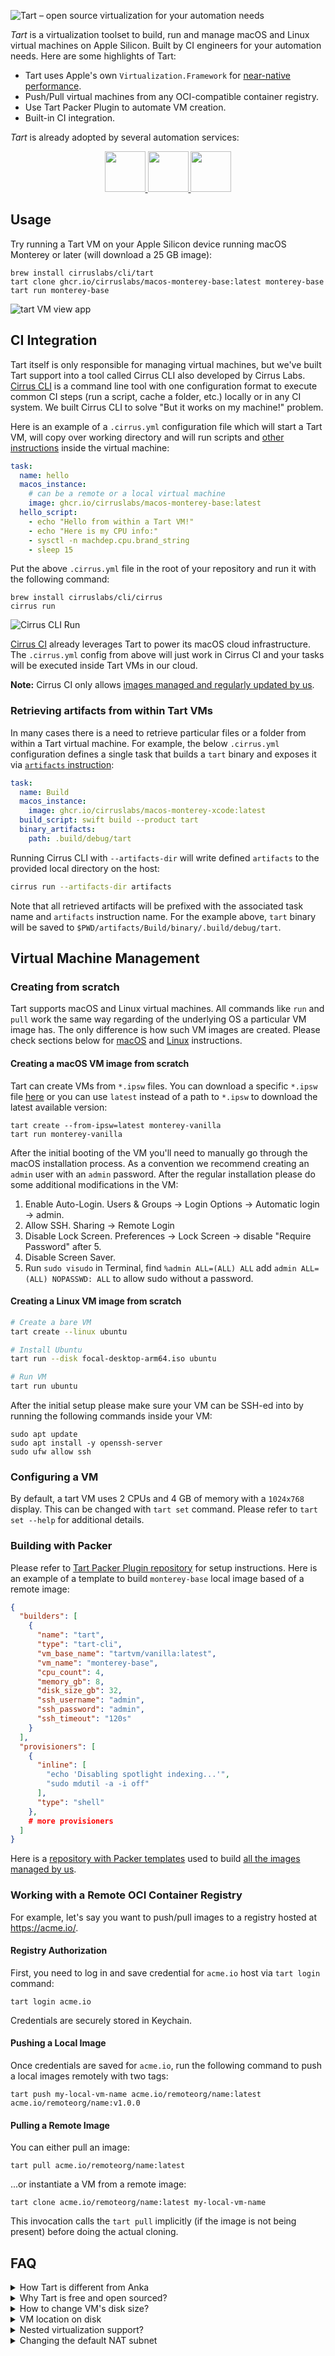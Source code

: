![Tart – open source virtualization for your automation needs](Resources/TartSocial.png)

*Tart* is a virtualization toolset to build, run and manage macOS and Linux virtual machines on Apple Silicon.
Built by CI engineers for your automation needs. Here are some highlights of Tart:

* Tart uses Apple's own `Virtualization.Framework` for [near-native performance](https://browser.geekbench.com/v5/cpu/compare/14966395?baseline=14966339).
* Push/Pull virtual machines from any OCI-compatible container registry.
* Use Tart Packer Plugin to automate VM creation.
* Built-in CI integration.

*Tart* is already adopted by several automation services:

<p align="center">
  <a href="https://cirrus-ci.org/guide/macOS/" target=_blank>
    <img src="https://github.com/cirruslabs/tart/raw/main/Resources/Users/CirrusCI.png" height="65"/>
  </a>
  <a href="https://codemagic.io/" target=_blank>
    <img src="https://github.com/cirruslabs/tart/raw/main/Resources/Users/Codemagic.png" height="65"/>
  </a>
  <a href="https://testingbot.com/" target=_blank>
    <img src="https://github.com/cirruslabs/tart/raw/main/Resources/Users/TestingBot.png" height="65"/>
  </a>
</p>

## Usage

Try running a Tart VM on your Apple Silicon device running macOS Monterey or later (will download a 25 GB image):

```shell
brew install cirruslabs/cli/tart
tart clone ghcr.io/cirruslabs/macos-monterey-base:latest monterey-base
tart run monterey-base
```

![tart VM view app](Resources/TartScreenshot.png)

## CI Integration

Tart itself is only responsible for managing virtual machines, but we've built Tart support into a tool called Cirrus CLI
also developed by Cirrus Labs. [Cirrus CLI](https://github.com/cirruslabs/cirrus-cli) is a command line tool with
one configuration format to execute common CI steps (run a script, cache a folder, etc.) locally or in any CI system.
We built Cirrus CLI to solve "But it works on my machine!" problem.

Here is an example of a `.cirrus.yml` configuration file which will start a Tart VM, will copy over working directory and
will run scripts and [other instructions](https://cirrus-ci.org/guide/writing-tasks/#supported-instructions) inside the virtual machine:

```yaml
task:
  name: hello
  macos_instance:
    # can be a remote or a local virtual machine
    image: ghcr.io/cirruslabs/macos-monterey-base:latest
  hello_script:
    - echo "Hello from within a Tart VM!"
    - echo "Here is my CPU info:"
    - sysctl -n machdep.cpu.brand_string
    - sleep 15
```

Put the above `.cirrus.yml` file in the root of your repository and run it with the following command:

```shell
brew install cirruslabs/cli/cirrus
cirrus run
```

![Cirrus CLI Run](Resources/TartCirrusCLI.gif)

[Cirrus CI](https://cirrus-ci.org/) already leverages Tart to power its macOS cloud infrastructure. The `.cirrus.yml`
config from above will just work in Cirrus CI and your tasks will be executed inside Tart VMs in our cloud.

**Note:** Cirrus CI only allows [images managed and regularly updated by us](https://github.com/orgs/cirruslabs/packages?tab=packages&q=macos).

### Retrieving artifacts from within Tart VMs

In many cases there is a need to retrieve particular files or a folder from within a Tart virtual machine.
For example, the below `.cirrus.yml` configuration defines a single task that builds a `tart` binary and
exposes it via [`artifacts` instruction](https://cirrus-ci.org/guide/writing-tasks/#artifacts-instruction):

```yaml
task:
  name: Build
  macos_instance:
    image: ghcr.io/cirruslabs/macos-monterey-xcode:latest
  build_script: swift build --product tart
  binary_artifacts:
    path: .build/debug/tart
```

Running Cirrus CLI with `--artifacts-dir` will write defined `artifacts` to the provided local directory on the host:

```bash
cirrus run --artifacts-dir artifacts
```

Note that all retrieved artifacts will be prefixed with the associated task name and `artifacts` instruction name.
For the example above, `tart` binary will be saved to `$PWD/artifacts/Build/binary/.build/debug/tart`.

## Virtual Machine Management

### Creating from scratch

Tart supports macOS and Linux virtual machines. All commands like `run` and `pull` work the same way regarding of the underlying OS a particular VM image has.
The only difference is how such VM images are created. Please check sections below for [macOS](#creating-a-macos-vm-image-from-scratch) and [Linux](#creating-a-linux-vm-image-from-scratch) instructions.

#### Creating a macOS VM image from scratch

Tart can create VMs from `*.ipsw` files. You can download a specific `*.ipsw` file [here](https://ipsw.me/) or you can
use `latest` instead of a path to `*.ipsw` to download the latest available version:

```shell
tart create --from-ipsw=latest monterey-vanilla
tart run monterey-vanilla
```

After the initial booting of the VM you'll need to manually go through the macOS installation process. As a convention we recommend creating an `admin` user with an `admin` password. After the regular installation please do some additional modifications in the VM:

1. Enable Auto-Login. Users & Groups -> Login Options -> Automatic login -> admin.
2. Allow SSH. Sharing -> Remote Login
3. Disable Lock Screen. Preferences -> Lock Screen -> disable "Require Password" after 5.
4. Disable Screen Saver.
5. Run `sudo visudo` in Terminal, find `%admin ALL=(ALL) ALL` add `admin ALL=(ALL) NOPASSWD: ALL` to allow sudo without a password.

#### Creating a Linux VM image from scratch

```bash
# Create a bare VM
tart create --linux ubuntu

# Install Ubuntu
tart run --disk focal-desktop-arm64.iso ubuntu

# Run VM
tart run ubuntu
```

After the initial setup please make sure your VM can be SSH-ed into by running the following commands inside your VM:

```shell
sudo apt update
sudo apt install -y openssh-server
sudo ufw allow ssh
```

### Configuring a VM

By default, a tart VM uses 2 CPUs and 4 GB of memory with a `1024x768` display. This can be changed with `tart set` command.
Please refer to `tart set --help` for additional details.

### Building with Packer

Please refer to [Tart Packer Plugin repository](https://github.com/cirruslabs/packer-plugin-tart) for setup instructions.
Here is an example of a template to build `monterey-base` local image based of a remote image:

```json
{
  "builders": [
    {
      "name": "tart",
      "type": "tart-cli",
      "vm_base_name": "tartvm/vanilla:latest",
      "vm_name": "monterey-base",
      "cpu_count": 4,
      "memory_gb": 8,
      "disk_size_gb": 32,
      "ssh_username": "admin",
      "ssh_password": "admin",
      "ssh_timeout": "120s"
    }
  ],
  "provisioners": [
    {
      "inline": [
        "echo 'Disabling spotlight indexing...'",
        "sudo mdutil -a -i off"
      ],
      "type": "shell"
    },
    # more provisioners
  ]
}
```

Here is a [repository with Packer templates](https://github.com/cirruslabs/macos-image-templates) used to build [all the images managed by us](https://github.com/orgs/cirruslabs/packages?tab=packages&q=macos).

### Working with a Remote OCI Container Registry

For example, let's say you want to push/pull images to a registry hosted at https://acme.io/.

#### Registry Authorization

First, you need to log in and save credential for `acme.io` host via `tart login` command:

```shell
tart login acme.io
```

Credentials are securely stored in Keychain.

#### Pushing a Local Image

Once credentials are saved for `acme.io`, run the following command to push a local images remotely with two tags:

```shell
tart push my-local-vm-name acme.io/remoteorg/name:latest acme.io/remoteorg/name:v1.0.0
```

#### Pulling a Remote Image

You can either pull an image:

```shell
tart pull acme.io/remoteorg/name:latest
```

...or instantiate a VM from a remote image:

```shell
tart clone acme.io/remoteorg/name:latest my-local-vm-name
```

This invocation calls the `tart pull` implicitly (if the image is not being present) before doing the actual cloning.

## FAQ

<details>
  <summary>How Tart is different from Anka</summary>

  Under the hood Tart is using the same technology as Anka 3.0 so there should be no real difference in performance
  or features supported. If there is some feature missing please don't hesitate to [create a feature request](https://github.com/cirruslabs/tart/issues).

  Instead of Anka Registry, Tart can work with any OCI-compatible container registry.

  Tart doesn't yet have an analogue of Anka Controller for managing long living VMs. Please take a look at [CI integration](#ci-integration)
  section for an option to run ephemeral VMs for your needs.
</details>

<details>
  <summary>Why Tart is free and open sourced?</summary>

  Tart is a relatively small project, and it didn't feel right to try to monetize it.
  Apple did all the heavy lifting with their `Virtualization.Framework`.
</details>

<details>
  <summary>How to change VM's disk size?</summary>

  You can choose disk size upon creation of a virtual machine:

  ```shell
  tart create --from-ipsw=latest --disk-size=25 monterey-vanilla
  ```

  For an existing VM please use [Packer Plugin](https://github.com/cirruslabs/packer-plugin-tart) which can increase
  disk size for new virtual machines. Here is an example of [how to change disk size in a Packer template](https://github.com/cirruslabs/macos-image-templates/blob/fb0bcf68e0b093129136875c050205a66729b596/templates/base.pkr.hcl#L15).
</details>

<details>
  <summary>VM location on disk</summary>

  Tart stores all it's files in `~/.tart/` directory. Local images that you can run are stored in `~/.tart/vms/`.
  Remote images are pulled into `~/.tart/vms/cache/OCIs/`.
</details>

<details>
  <summary>Nested virtualization support?</summary>

  Tart is limited by functionality of Apple's `Virtualization.Framework`. At the moment `Virtualization.Framework`
  doesn't support nested virtualization.
</details>

<details>
  <summary>Changing the default NAT subnet</summary>

  To change the default network to `192.168.77.1`:

  ```
  sudo defaults write /Library/Preferences/SystemConfiguration/com.apple.vmnet.plist Shared_Net_Address -string 192.168.77.1
  ```

  Note that even through a network would normally be specified as `192.168.77.0`, the [vmnet framework](https://developer.apple.com/documentation/vmnet) seems to treat this as a starting address too and refuses to pick up such network-like values.

  The default subnet mask `255.255.255.0` should suffice for most use-cases, however, you can also change it to `255.255.0.0`, for example:

  ```
  sudo defaults write /Library/Preferences/SystemConfiguration/com.apple.vmnet.plist Shared_Net_Mask -string 255.255.0.0
  ```
</details>
